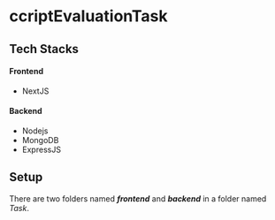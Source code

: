 # ccriptEvaluationTask
## Tech Stacks
#### Frontend
- NextJS
#### Backend 
- Nodejs
- MongoDB
- ExpressJS
  
## Setup 
There are two folders named **_frontend_** and **_backend_** in a folder named _Task_.  
